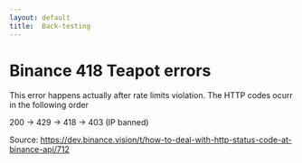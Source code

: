 ```yaml
---
layout: default
title:  Back-testing
---
```


# Binance 418 Teapot errors
This error happens actually after rate limits violation. The HTTP codes ocurr in the following order

200 -> 429 -> 418 -> 403 (IP banned)

Source: https://dev.binance.vision/t/how-to-deal-with-http-status-code-at-binance-api/712